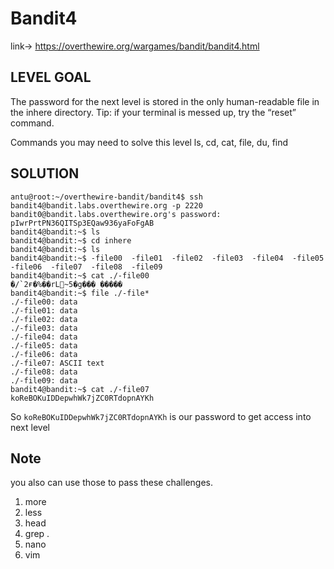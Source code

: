 # Bandit4

link-> https://overthewire.org/wargames/bandit/bandit4.html

## LEVEL GOAL

The password for the next level is stored in the only human-readable file in the inhere directory. Tip: if your terminal is messed up, try the “reset” command.

Commands you may need to solve this level
ls, cd, cat, file, du, find

## SOLUTION

```
antu@root:~/overthewire-bandit/bandit4$ ssh bandit4@bandit.labs.overthewire.org -p 2220
bandit0@bandit.labs.overthewire.org's password: pIwrPrtPN36QITSp3EQaw936yaFoFgAB
bandit4@bandit:~$ ls
bandit4@bandit:~$ cd inhere
bandit4@bandit:~$ ls
bandit4@bandit:~$ -file00  -file01  -file02  -file03  -file04  -file05  -file06  -file07  -file08  -file09
bandit4@bandit:~$ cat ./-file00
�/`2ғ�%��rL~5�g��� �����
bandit4@bandit:~$ file ./-file*
./-file00: data
./-file01: data
./-file02: data
./-file03: data
./-file04: data
./-file05: data
./-file06: data
./-file07: ASCII text
./-file08: data
./-file09: data
bandit4@bandit:~$ cat ./-file07
koReBOKuIDDepwhWk7jZC0RTdopnAYKh
```

So `koReBOKuIDDepwhWk7jZC0RTdopnAYKh` is our password to get access into next level

## Note
you also can use those to pass these challenges.

1) more
2) less 
3) head
4) grep .
5) nano
6) vim